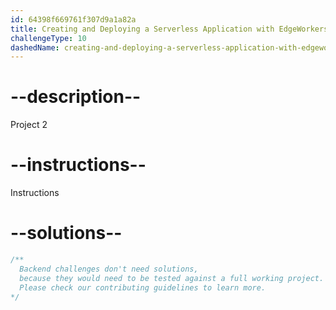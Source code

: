 ```yaml
---
id: 64398f669761f307d9a1a82a
title: Creating and Deploying a Serverless Application with EdgeWorkers
challengeType: 10
dashedName: creating-and-deploying-a-serverless-application-with-edgeworkers
---
```


# --description--

Project 2

# --instructions--

Instructions

# --solutions--

```js
/**
  Backend challenges don't need solutions,
  because they would need to be tested against a full working project.
  Please check our contributing guidelines to learn more.
*/
```